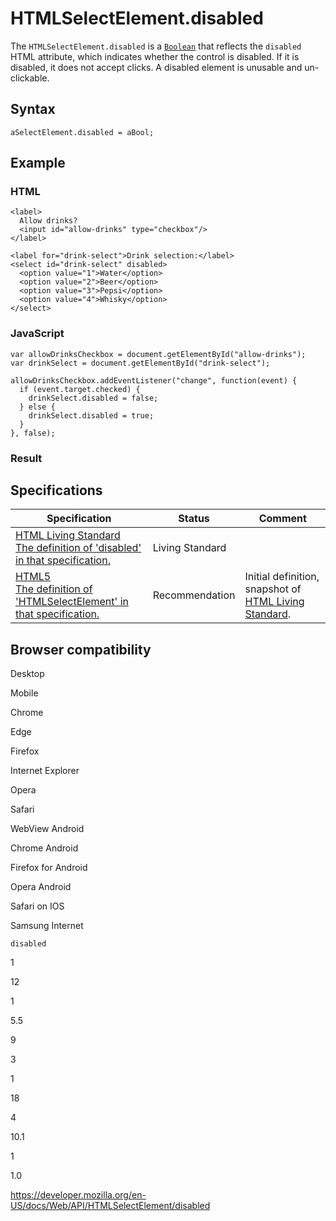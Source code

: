 # HTMLSelectElement.disabled

The `HTMLSelectElement.disabled` is a [`Boolean`](https://developer.mozilla.org/en-US/docs/Web/JavaScript/Reference/Global_Objects/Boolean) that reflects the `disabled` HTML attribute, which indicates whether the control is disabled. If it is disabled, it does not accept clicks. A disabled element is unusable and un-clickable.

## Syntax

    aSelectElement.disabled = aBool;

## Example

### HTML

    <label>
      Allow drinks?
      <input id="allow-drinks" type="checkbox"/>
    </label>

    <label for="drink-select">Drink selection:</label>
    <select id="drink-select" disabled>
      <option value="1">Water</option>
      <option value="2">Beer</option>
      <option value="3">Pepsi</option>
      <option value="4">Whisky</option>
    </select>

### JavaScript

    var allowDrinksCheckbox = document.getElementById("allow-drinks");
    var drinkSelect = document.getElementById("drink-select");

    allowDrinksCheckbox.addEventListener("change", function(event) {
      if (event.target.checked) {
        drinkSelect.disabled = false;
      } else {
        drinkSelect.disabled = true;
      }
    }, false);

### Result

## Specifications

<table><thead><tr class="header"><th>Specification</th><th>Status</th><th>Comment</th></tr></thead><tbody><tr class="odd"><td><a href="https://html.spec.whatwg.org/multipage/#dom-fe-disabled">HTML Living Standard<br />
<span class="small">The definition of 'disabled' in that specification.</span></a></td><td><span class="spec-living">Living Standard</span></td><td></td></tr><tr class="even"><td><a href="https://www.w3.org/TR/html52/forms.html#dom-select-disabled">HTML5<br />
<span class="small">The definition of 'HTMLSelectElement' in that specification.</span></a></td><td><span class="spec-rec">Recommendation</span></td><td>Initial definition, snapshot of <a href="https://html.spec.whatwg.org/multipage/">HTML Living Standard</a>.</td></tr></tbody></table>

## Browser compatibility

Desktop

Mobile

Chrome

Edge

Firefox

Internet Explorer

Opera

Safari

WebView Android

Chrome Android

Firefox for Android

Opera Android

Safari on IOS

Samsung Internet

`disabled`

1

12

1

5.5

9

3

1

18

4

10.1

1

1.0

<a href="https://developer.mozilla.org/en-US/docs/Web/API/HTMLSelectElement/disabled" class="_attribution-link">https://developer.mozilla.org/en-US/docs/Web/API/HTMLSelectElement/disabled</a>
